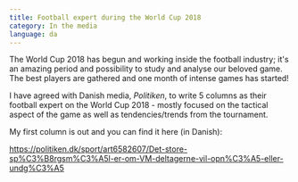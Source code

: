 ```yaml
---
title: Football expert during the World Cup 2018
category: In the media
language: da
---
```

The World Cup 2018 has begun and working inside the football industry; it's an amazing period and possibility to study and analyse our beloved game. The best players are gathered and one month of intense games has started!

I have agreed with Danish media, _Politiken_, to write 5 columns as their football expert on the World Cup 2018 - mostly focused on the tactical aspect of the game as well as tendencies/trends from the tournament.

My first column is out and you can find it here (in Danish):

<https://politiken.dk/sport/art6582607/Det-store-sp%C3%B8rgsm%C3%A5l-er-om-VM-deltagerne-vil-opn%C3%A5-eller-undg%C3%A5>
